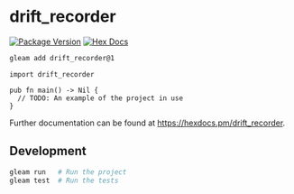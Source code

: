 # drift_recorder

[![Package Version](https://img.shields.io/hexpm/v/drift_recorder)](https://hex.pm/packages/drift_recorder)
[![Hex Docs](https://img.shields.io/badge/hex-docs-ffaff3)](https://hexdocs.pm/drift_recorder/)

```sh
gleam add drift_recorder@1
```
```gleam
import drift_recorder

pub fn main() -> Nil {
  // TODO: An example of the project in use
}
```

Further documentation can be found at <https://hexdocs.pm/drift_recorder>.

## Development

```sh
gleam run   # Run the project
gleam test  # Run the tests
```
